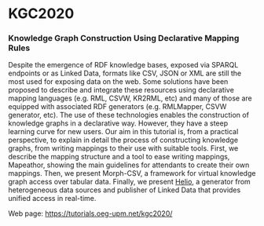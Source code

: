 # KGC2020
### Knowledge Graph Construction Using Declarative Mapping Rules
Despite the emergence of RDF knowledge bases, exposed via SPARQL endpoints or as Linked Data, formats like CSV, JSON or XML are still the most used for exposing data on the web. Some solutions have been proposed to describe and integrate these resources using declarative mapping languages (e.g. RML, CSVW, KR2RML, etc) and many of those are equipped with associated RDF generators (e.g. RMLMapper, CSVW generator, etc). The use of these technologies enables the construction of knowledge graphs in a declarative way. However, they have a steep learning curve for new users. Our aim in this tutorial is, from a practical perspective, to explain in detail the process of constructing knowledge graphs, from writing mappings to their use with suitable tools. First, we describe the mapping structure and a tool to ease writing mappings, Mapeathor, showing the main guidelines for attendants to create their own mappings. Then, we present Morph-CSV, a framework for virtual knowledge graph access over tabular data. Finally, we present [Helio](http://helio.linkeddata.es/), a generator from heterogeneous data sources and publisher of Linked Data that provides unified access in real-time.

Web page: https://tutorials.oeg-upm.net/kgc2020/
